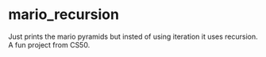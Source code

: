 # mario_recursion
Just prints the mario pyramids but insted of using iteration it uses recursion. A fun project from CS50.
